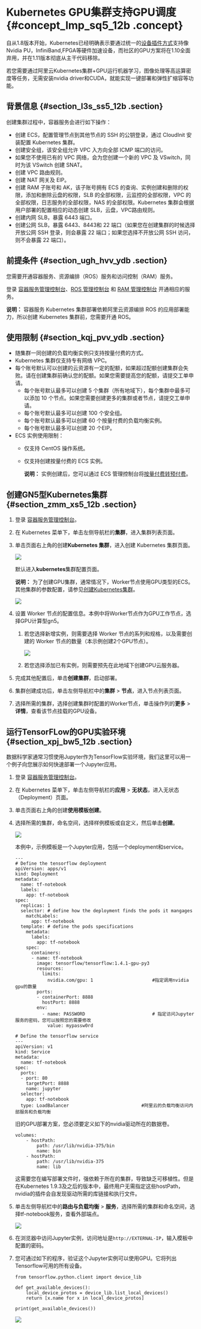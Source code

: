 # Kubernetes GPU集群支持GPU调度 {#concept_lmp_sq5_12b .concept}

自从1.8版本开始，Kubernetes已经明确表示要通过统一的[设备插件方式](https://kubernetes.io/docs/concepts/cluster-administration/device-plugins/)支持像Nvidia PU，InfiniBand,FPGA等硬件加速设备，而社区的GPU方案将在1.10全面弃用，并在1.11版本彻底从主干代码移除。

若您需要通过阿里云Kubernetes集群+GPU运行机器学习，图像处理等高运算密度等任务，无需安装nvidia driver和CUDA，就能实现一键部署和弹性扩缩容等功能。

## 背景信息 {#section_l3s_ss5_12b .section}

创建集群过程中，容器服务会进行如下操作：

-   创建 ECS，配置管理节点到其他节点的 SSH 的公钥登录，通过 CloudInit 安装配置 Kubernetes 集群。
-   创建安全组，该安全组允许 VPC 入方向全部 ICMP 端口的访问。
-   如果您不使用已有的 VPC 网络，会为您创建一个新的 VPC 及 VSwitch，同时为该 VSwitch 创建 SNAT。
-   创建 VPC 路由规则。
-   创建 NAT 网关及 EIP。
-   创建 RAM 子账号和 AK，该子账号拥有 ECS 的查询、实例创建和删除的权限，添加和删除云盘的权限，SLB 的全部权限，云监控的全部权限，VPC 的全部权限，日志服务的全部权限，NAS 的全部权限。Kubernetes 集群会根据用户部署的配置相应的动态创建 SLB，云盘，VPC路由规则。
-   创建内网 SLB，暴露 6443 端口。
-   创建公网 SLB，暴露 6443、8443和 22 端口（如果您在创建集群的时候选择开放公网 SSH 登录，则会暴露 22 端口；如果您选择不开放公网 SSH 访问，则不会暴露 22 端口）。

## 前提条件 {#section_ugh_hvv_ydb .section}

您需要开通容器服务、资源编排（ROS）服务和访问控制（RAM）服务。

登录 [容器服务管理控制台](https://cs.console.aliyun.com/)、[ROS 管理控制台](https://ros.console.aliyun.com/) 和 [RAM 管理控制台](https://ram.console.aliyun.com/) 开通相应的服务。

**说明：** 容器服务 Kubernetes 集群部署依赖阿里云资源编排 ROS 的应用部署能力，所以创建 Kubernetes 集群前，您需要开通 ROS。

## 使用限制 {#section_kqj_pvv_ydb .section}

-   随集群一同创建的负载均衡实例只支持按量付费的方式。
-   Kubernetes 集群仅支持专有网络 VPC。
-   每个账号默认可以创建的云资源有一定的配额，如果超过配额创建集群会失败。请在创建集群前确认您的配额。如果您需要提高您的配额，请提交工单申请。
    -   每个账号默认最多可以创建 5 个集群（所有地域下），每个集群中最多可以添加 10 个节点。如果您需要创建更多的集群或者节点，请提交工单申请。
    -   每个账号默认最多可以创建 100 个安全组。
    -   每个账号默认最多可以创建 60 个按量付费的负载均衡实例。
    -   每个账号默认最多可以创建 20 个EIP。
-   ECS 实例使用限制：
    -   仅支持 CentOS 操作系统。
    -   仅支持创建按量付费的 ECS 实例。

        **说明：** 实例创建后，您可以通过 ECS 管理控制台将[按量付费转预付费](../../../../intl.zh-CN/产品定价/按量付费转预付费.md#)。


## 创建GN5型Kubernetes集群 {#section_zmm_xs5_12b .section}

1.  登录 [容器服务管理控制台](https://cs.console.aliyun.com)。
2.  在 Kubernetes 菜单下，单击左侧导航栏的**集群**，进入集群列表页面。
3.  单击页面右上角的创建**Kubernetes 集群**，进入创建 Kubernetes 集群页面。

    ![](http://static-aliyun-doc.oss-cn-hangzhou.aliyuncs.com/assets/img/16641/155720769310863_zh-CN.png)

    默认进入**kubernetes**集群配置页面。

    **说明：** 为了创建GPU集群，通常情况下，Worker节点使用GPU类型的ECS。其他集群的参数配置，请参见[创建Kubernetes集群](intl.zh-CN/用户指南/Kubernetes集群/集群管理/创建Kubernetes集群.md#)。

    ![](http://static-aliyun-doc.oss-cn-hangzhou.aliyuncs.com/assets/img/16641/155720769310864_zh-CN.png)

4.  设置 Worker 节点的配置信息。本例中将Worker节点作为GPU工作节点，选择GPU计算型gn5。
    1.  若您选择新增实例，则需要选择 Worker 节点的系列和规格，以及需要创建的 Worker 节点的数量（本示例创建2个GPU节点）。

        ![](http://static-aliyun-doc.oss-cn-hangzhou.aliyuncs.com/assets/img/16641/155720769310865_zh-CN.png)

    2.  若您选择添加已有实例，则需要预先在此地域下创建GPU云服务器。
5.  完成其他配置后，单击**创建集群**，启动部署。
6.  集群创建成功后，单击左侧导航栏中的**集群** \> **节点**，进入节点列表页面。
7.  选择所需的集群，选择创建集群时配置的Worker节点，单击操作列的**更多** \> **详情**，查看该节点挂载的GPU设备。

## 运行TensorFLow的GPU实验环境 {#section_xpj_bw5_12b .section}

数据科学家通常习惯使用Jupyter作为TensorFlow实验环境，我们这里可以用一个例子向您展示如何快速部署一个Jupyter应用。

1.  登录 [容器服务管理控制台](https://cs.console.aliyun.com)。
2.  在 Kubernetes 菜单下，单击左侧导航栏的**应用** \> **无状态**，进入无状态（Deployment）页面。
3.  单击页面右上角的创建**使用模板创建**。
4.  选择所需的集群，命名空间，选择样例模板或自定义，然后单击**创建**。

    ![](http://static-aliyun-doc.oss-cn-hangzhou.aliyuncs.com/assets/img/16641/155720769310866_zh-CN.png)

    本例中，示例模板是一个Jupyter应用，包括一个deployment和service。

    ```
    ---
    # Define the tensorflow deployment
    apiVersion: apps/v1
    kind: Deployment
    metadata:
      name: tf-notebook
      labels:
        app: tf-notebook
    spec:
      replicas: 1
      selector: # define how the deployment finds the pods it mangages
        matchLabels:
          app: tf-notebook
      template: # define the pods specifications
        metadata:
          labels:
            app: tf-notebook
        spec:
          containers:
          - name: tf-notebook
            image: tensorflow/tensorflow:1.4.1-gpu-py3
            resources:
              limits:
                nvidia.com/gpu: 1                      #指定调用nvidia gpu的数量
            ports:
            - containerPort: 8888
              hostPort: 8888
            env:
              - name: PASSWORD                         # 指定访问Jupyter服务的密码，您可以按照您的需要修改
                value: mypassw0rd
    
    # Define the tensorflow service
    ---
    apiVersion: v1
    kind: Service
    metadata:
      name: tf-notebook
    spec:
      ports:
      - port: 80
        targetPort: 8888
        name: jupyter
      selector:
        app: tf-notebook
      type: LoadBalancer                           #阿里云的负载均衡访问内部服务和负载均衡
    ```

    旧的GPU部署方案，您必须要定义如下的nvidia驱动所在的数据卷。

    ```
    volumes:
        - hostPath:
            path: /usr/lib/nvidia-375/bin
            name: bin
        - hostPath:
            path: /usr/lib/nvidia-375
            name: lib
    ```

    这需要您在编写部署文件时，强依赖于所在的集群，导致缺乏可移植性。但是在Kubernetes 1.9.3及之后的版本中，最终用户无需指定这些hostPath，nvidia的插件会自发现驱动所需的库链接和执行文件。

5.  单击左侧导航栏中的**路由与负载均衡** \> **服务**，选择所需的集群和命名空间，选择tf-notebook服务，查看外部端点。

    ![](http://static-aliyun-doc.oss-cn-hangzhou.aliyuncs.com/assets/img/16641/155720769310867_zh-CN.png)

6.  在浏览器中访问Jupyter实例，访问地址是`http://EXTERNAL-IP`，输入模板中配置的密码。
7.  您可通过如下的程序，验证这个Jupyter实例可以使用GPU。它将列出Tensorflow可用的所有设备。

    ```
    from tensorflow.python.client import device_lib
    
    def get_available_devices():
        local_device_protos = device_lib.list_local_devices()
        return [x.name for x in local_device_protos]
    
    print(get_available_devices())
    ```

    ![](http://static-aliyun-doc.oss-cn-hangzhou.aliyuncs.com/assets/img/16641/155720769310868_zh-CN.png)


